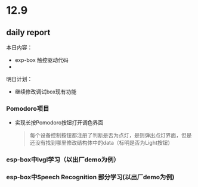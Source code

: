 # 12.9

## daily report
本日内容：
- exp-box 触控驱动代码
- 

明日计划：
- 继续修改调试box现有功能

### Pomodoro项目
- 实现长按Pomodoro按钮打开调色界面
  >每个设备控制按钮都注册了判断是否为点灯，是则弹出点灯界面，但是还没有找到哪里修改结构体中的data（标明是否为Light按钮）



### esp-box中lvgl学习（以出厂demo为例）



### esp-box中Speech Recognition 部分学习(以出厂demo为例)
